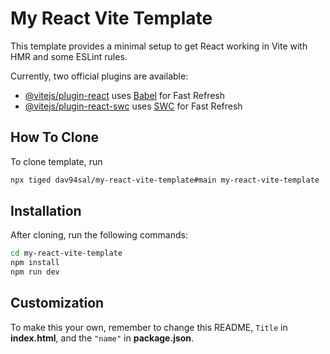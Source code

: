 # My React Vite Template

This template provides a minimal setup to get React working in Vite with HMR and some ESLint rules.

Currently, two official plugins are available:

- [@vitejs/plugin-react](https://github.com/vitejs/vite-plugin-react/blob/main/packages/plugin-react/README.md) uses [Babel](https://babeljs.io/) for Fast Refresh
- [@vitejs/plugin-react-swc](https://github.com/vitejs/vite-plugin-react-swc) uses [SWC](https://swc.rs/) for Fast Refresh


## How To Clone

To clone template, run

```bash
npx tiged dav94sal/my-react-vite-template#main my-react-vite-template
```

## Installation

After cloning, run the following commands:

```bash
cd my-react-vite-template
npm install
npm run dev
```

## Customization

To make this your own, remember to change this README, `Title` in **index.html**, and the `"name"` in **package.json**.

